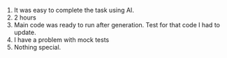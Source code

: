 1. It was easy to complete the task using AI.
2. 2 hours
3. Main code was ready to run after generation. Test for that code I had to update.
4. I have a problem with mock tests
5. Nothing special.